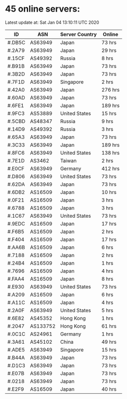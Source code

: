 # 45 online servers:

Latest update at: Sat Jan 04 13:10:11 UTC 2020

| ID | ASN | Server Country | Online |
| -- | --- | -------------- | ------ |
| #.DB5C | AS63949 | Japan | 73 hrs |
| #.2A79 | AS63949 | Japan | 29 hrs |
| #.15CF | AS49392 | Russia | 8 hrs |
| #.B91B | AS63949 | Japan | 73 hrs |
| #.3B2D | AS63949 | Japan | 73 hrs |
| #.7F1D | AS63949 | Singapore | 2 hrs |
| #.42A0 | AS63949 | Japan | 276 hrs |
| #.60AD | AS63949 | Japan | 73 hrs |
| #.6FE1 | AS63949 | Japan | 189 hrs |
| #.9FC3 | AS53889 | United States | 15 hrs |
| #.5CBD | AS48347 | Russia | 9 hrs |
| #.14D9 | AS49392 | Russia | 3 hrs |
| #.65A3 | AS63949 | Japan | 73 hrs |
| #.3C33 | AS63949 | Japan | 189 hrs |
| #.8FC6 | AS63949 | United States | 138 hrs |
| #.7E1D | AS3462 | Taiwan | 2 hrs |
| #.E0CF | AS63949 | Germany | 412 hrs |
| #.D806 | AS63949 | United States | 73 hrs |
| #.62DA | AS63949 | Japan | 73 hrs |
| #.6DB2 | AS16509 | Japan | 10 hrs |
| #.0F21 | AS16509 | Japan | 3 hrs |
| #.6788 | AS16509 | Japan | 3 hrs |
| #.1C67 | AS63949 | United States | 73 hrs |
| #.9EDC | AS16509 | Japan | 17 hrs |
| #.F6B5 | AS16509 | Japan | 2 hrs |
| #.F404 | AS16509 | Japan | 17 hrs |
| #.AA6B | AS16509 | Japan | 6 hrs |
| #.7188 | AS16509 | Japan | 2 hrs |
| #.24B4 | AS16509 | Japan | 1 hrs |
| #.7696 | AS16509 | Japan | 4 hrs |
| #.FAA4 | AS16509 | Japan | 8 hrs |
| #.E930 | AS63949 | United States | 73 hrs |
| #.A209 | AS16509 | Japan | 6 hrs |
| #.A11C | AS16509 | Japan | 4 hrs |
| #.2A0F | AS63949 | United States | 5 hrs |
| #.6E82 | AS45352 | Hong Kong | 1 hrs |
| #.2047 | AS133752 | Hong Kong | 61 hrs |
| #.0C1C | AS24961 | Germany | 1 hrs |
| #.3A61 | AS45102 | China | 49 hrs |
| #.ADE5 | AS63949 | Singapore | 15 hrs |
| #.B44A | AS63949 | Japan | 73 hrs |
| #.D1C3 | AS63949 | Japan | 73 hrs |
| #.E07B | AS63949 | Japan | 73 hrs |
| #.0218 | AS63949 | Japan | 73 hrs |
| #.E2F9 | AS16509 | Japan | 40 hrs |

